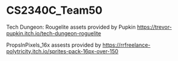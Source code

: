 # CS2340C_Team50


Tech Dungeon: Rougelite assets provided by Pupkin
https://trevor-pupkin.itch.io/tech-dungeon-roguelite

PropsInPixels_16x assests provided by https://rrfreelance-polytricity.itch.io/sprites-pack-16px-over-150
